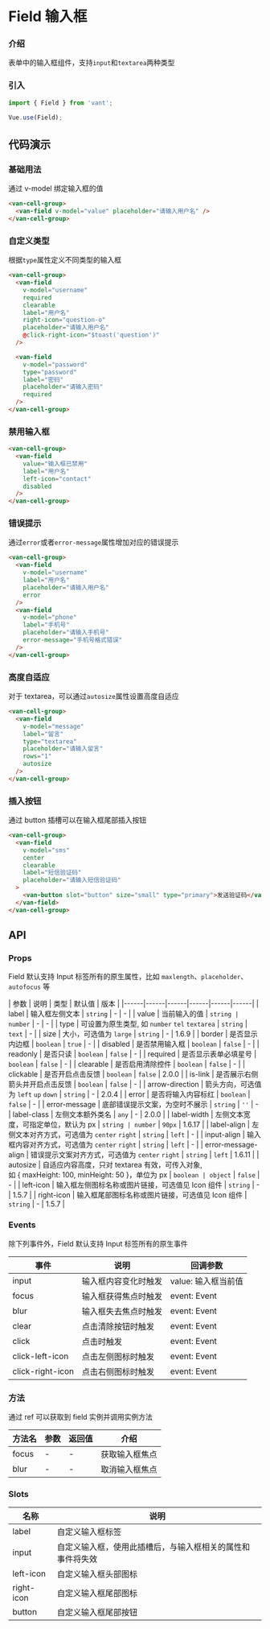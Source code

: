 # Field 输入框

### 介绍

表单中的输入框组件，支持`input`和`textarea`两种类型

### 引入
``` javascript
import { Field } from 'vant';

Vue.use(Field);
```

## 代码演示

### 基础用法

通过 v-model 绑定输入框的值

```html
<van-cell-group>
  <van-field v-model="value" placeholder="请输入用户名" />
</van-cell-group>
```

### 自定义类型

根据`type`属性定义不同类型的输入框

```html
<van-cell-group>
  <van-field
    v-model="username"
    required
    clearable
    label="用户名"
    right-icon="question-o"
    placeholder="请输入用户名"
    @click-right-icon="$toast('question')"
  />

  <van-field
    v-model="password"
    type="password"
    label="密码"
    placeholder="请输入密码"
    required
  />
</van-cell-group>
```

### 禁用输入框

```html
<van-cell-group>
  <van-field
    value="输入框已禁用"
    label="用户名"
    left-icon="contact"
    disabled
  />
</van-cell-group>
```

### 错误提示

通过`error`或者`error-message`属性增加对应的错误提示

```html
<van-cell-group>
  <van-field
    v-model="username"
    label="用户名"
    placeholder="请输入用户名"
    error
  />
  <van-field
    v-model="phone"
    label="手机号"
    placeholder="请输入手机号"
    error-message="手机号格式错误"
  />
</van-cell-group>
```

### 高度自适应

对于 textarea，可以通过`autosize`属性设置高度自适应

```html
<van-cell-group>
  <van-field
    v-model="message"
    label="留言"
    type="textarea"
    placeholder="请输入留言"
    rows="1"
    autosize
  />
</van-cell-group>
```

### 插入按钮

通过 button 插槽可以在输入框尾部插入按钮

```html
<van-cell-group>
  <van-field
    v-model="sms"
    center
    clearable
    label="短信验证码"
    placeholder="请输入短信验证码"
  >
    <van-button slot="button" size="small" type="primary">发送验证码</van-button>
  </van-field>
</van-cell-group>
```

## API

### Props

Field 默认支持 Input 标签所有的原生属性，比如 `maxlength`、`placeholder`、`autofocus` 等

| 参数 | 说明 | 类型 | 默认值 | 版本 |
|------|------|------|------|------|------|
| label | 输入框左侧文本 | `string` | - | - |
| value | 当前输入的值 | `string | number` | - | - |
| type | 可设置为原生类型, 如 `number` `tel` `textarea` | `string` | `text` | - |
| size | 大小，可选值为 `large` | `string` | - | 1.6.9 |
| border | 是否显示内边框 | `boolean` | `true` | - |
| disabled | 是否禁用输入框 | `boolean` | `false` | - |
| readonly | 是否只读 | `boolean` | `false` | - |
| required | 是否显示表单必填星号 | `boolean` | `false` | - |
| clearable | 是否启用清除控件 | `boolean` | `false` | - |
| clickable | 是否开启点击反馈 | `boolean` | `false` | 2.0.0 |
| is-link | 是否展示右侧箭头并开启点击反馈 | `boolean` | `false` | - |
| arrow-direction | 箭头方向，可选值为 `left` `up` `down` | `string` | - | 2.0.4 |
| error | 是否将输入内容标红 | `boolean` | `false` | - |
| error-message | 底部错误提示文案，为空时不展示 | `string` | `''` | - 
| label-class | 左侧文本额外类名 | `any` | - | 2.0.0 |
| label-width | 左侧文本宽度，可指定单位，默认为 px | `string | number` | `90px` | 1.6.17 |
| label-align | 左侧文本对齐方式，可选值为 `center` `right` | `string` | `left` | - |
| input-align | 输入框内容对齐方式，可选值为 `center` `right` | `string` | `left` | - |
| error-message-align | 错误提示文案对齐方式，可选值为 `center` `right` | `string` | `left` | 1.6.11 |
| autosize | 自适应内容高度，只对 textarea 有效，可传入对象,<br>如 { maxHeight: 100, minHeight: 50 }，单位为 px | `boolean | object` | `false` | - |
| left-icon | 输入框左侧图标名称或图片链接，可选值见 Icon 组件 | `string` | - | 1.5.7 |
| right-icon | 输入框尾部图标名称或图片链接，可选值见 Icon 组件 | `string` | - | 1.5.7 |

### Events

除下列事件外，Field 默认支持 Input 标签所有的原生事件

| 事件 | 说明 | 回调参数 |
|------|------|------|
| input | 输入框内容变化时触发 | value: 输入框当前值 |
| focus | 输入框获得焦点时触发 | event: Event |
| blur | 输入框失去焦点时触发 | event: Event |
| clear | 点击清除按钮时触发 | event: Event |
| click | 点击时触发 | event: Event |
| click-left-icon | 点击左侧图标时触发 | event: Event |
| click-right-icon | 点击右侧图标时触发 | event: Event |

### 方法

通过 ref 可以获取到 field 实例并调用实例方法

| 方法名 | 参数 | 返回值 | 介绍 |
|------|------|------|------|
| focus | - | - | 获取输入框焦点 |
| blur | - | - | 取消输入框焦点 |

### Slots

| 名称 | 说明 |
|------|------|
| label | 自定义输入框标签 |
| input | 自定义输入框，使用此插槽后，与输入框相关的属性和事件将失效 |
| left-icon | 自定义输入框头部图标 |
| right-icon | 自定义输入框尾部图标 |
| button | 自定义输入框尾部按钮 |
